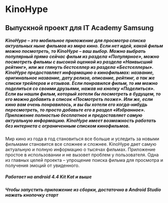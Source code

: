 # KinoHype
## Выпускной проект для IT Academy Samsung
##### KinoHype – это мобильное приложение для просмотра списка актуальных ныне фильмов из мира кино. Если нет идей, какой фильм можно посмотреть, то KinoHype – ваш выбор. Можно выбрать популярный прямо сейчас фильм из раздела «Популярное», можно посмотреть фильмы с высокой оценкой из раздела «Наивысший рейтинг», или же глянуть бестселлер из раздела «Бестселлеры». KinoHype предоставляет информацию о кинофильмах: название, оригинальное название, дату релиза, описание, рейтинг, а так же списки трейлеров и отзывов. Если понравился фильм, то им можно поделиться со своими друзьями, нажав на кнопку «Поделиться». Если вы нашли фильм, который хотели бы посмотреть в будущем, то его можно добавить в список «Посмотреть позже». Или же, если кино вам очень понравилось, и вы бы хотели его когда-нибудь пересмотреть, то просто добавьте его в раздел «Избранное». Приложение полностью бесплатное и предоставляет самую актуальную информацию. KinoHype имеет возможность работать без интернета с ограниченным списком кинофильмов.
Мир кино из года в год становиться все больше и уследить за новыми фильмами становится все сложнее и сложнее. KinoHype дает самую актуальную и полную информацию о тысячах фильмах. Приложение простое в использовании и не вызовет проблем у пользователя. Одна из главных целей проекта – упрощение поиска фильма для просмотра и получения эмоций от увиденного.

##### Работает на android 4.4 Kit Kat и выше

##### Чтобы запустить приложение из сборки, достаточно в Android Studio нажать кнопочку старт
